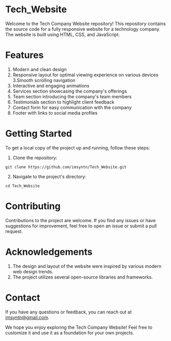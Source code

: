 # Tech_Website

Welcome to the Tech Company Website repository! This repository contains the source code for a fully responsive website for a technology company. The website is built using HTML, CSS, and JavaScript.

# Features

1. Modern and clean design
2. Responsive layout for optimal viewing experience on various devices
3.Smooth scrolling navigation
4. Interactive and engaging animations
5. Services section showcasing the company's offerings
6. Team section introducing the company's team members
7. Testimonials section to highlight client feedback
8. Contact form for easy communication with the company
9. Footer with links to social media profiles

# Getting Started

To get a local copy of the project up and running, follow these steps:
1. Clone the repository:
 ```
git clone https://github.com/imsyntn/Tech_Website.git
```
2. Navigate to the project's directory:
```
cd Tech_Website
```

# Contributing

Contributions to the project are welcome. If you find any issues or have suggestions for improvement, feel free to open an issue or submit a pull request.

# Acknowledgements

1. The design and layout of the website were inspired by various modern web design trends.
2. The project utilizes several open-source libraries and frameworks.

# Contact

If you have any questions or feedback, you can reach out at imsyntn@gmail.com.

We hope you enjoy exploring the Tech Company Website! Feel free to customize it and use it as a foundation for your own projects.
